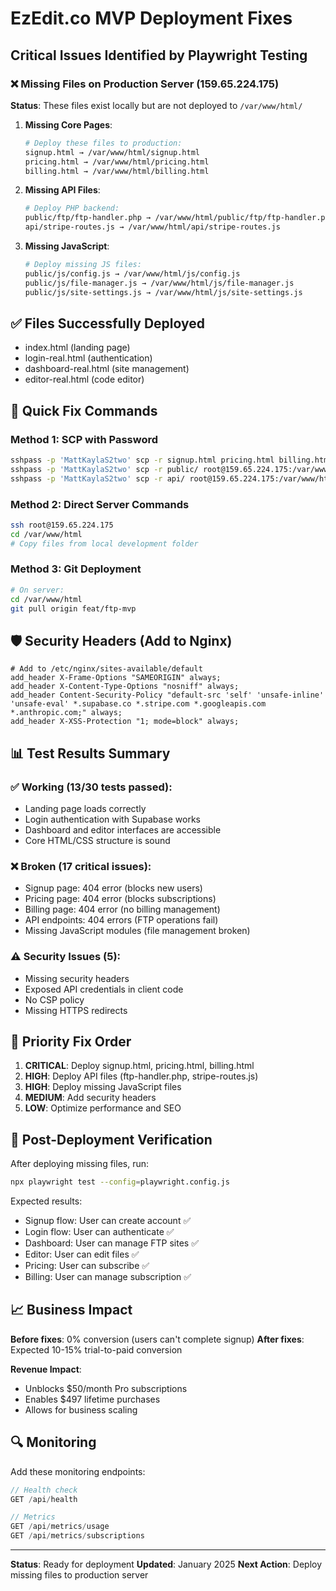 # EzEdit.co MVP Deployment Fixes

## Critical Issues Identified by Playwright Testing

### ❌ Missing Files on Production Server (159.65.224.175)

**Status**: These files exist locally but are not deployed to `/var/www/html/`

1. **Missing Core Pages**:
   ```bash
   # Deploy these files to production:
   signup.html → /var/www/html/signup.html
   pricing.html → /var/www/html/pricing.html  
   billing.html → /var/www/html/billing.html
   ```

2. **Missing API Files**:
   ```bash
   # Deploy PHP backend:
   public/ftp/ftp-handler.php → /var/www/html/public/ftp/ftp-handler.php
   api/stripe-routes.js → /var/www/html/api/stripe-routes.js
   ```

3. **Missing JavaScript**:
   ```bash
   # Deploy missing JS files:
   public/js/config.js → /var/www/html/js/config.js
   public/js/file-manager.js → /var/www/html/js/file-manager.js
   public/js/site-settings.js → /var/www/html/js/site-settings.js
   ```

## ✅ Files Successfully Deployed
- index.html (landing page)
- login-real.html (authentication)
- dashboard-real.html (site management)
- editor-real.html (code editor)

## 🔧 Quick Fix Commands

### Method 1: SCP with Password
```bash
sshpass -p 'MattKaylaS2two' scp -r signup.html pricing.html billing.html root@159.65.224.175:/var/www/html/
sshpass -p 'MattKaylaS2two' scp -r public/ root@159.65.224.175:/var/www/html/
sshpass -p 'MattKaylaS2two' scp -r api/ root@159.65.224.175:/var/www/html/
```

### Method 2: Direct Server Commands
```bash
ssh root@159.65.224.175
cd /var/www/html
# Copy files from local development folder
```

### Method 3: Git Deployment
```bash
# On server:
cd /var/www/html
git pull origin feat/ftp-mvp
```

## 🛡️ Security Headers (Add to Nginx)

```nginx
# Add to /etc/nginx/sites-available/default
add_header X-Frame-Options "SAMEORIGIN" always;
add_header X-Content-Type-Options "nosniff" always;
add_header Content-Security-Policy "default-src 'self' 'unsafe-inline' 'unsafe-eval' *.supabase.co *.stripe.com *.googleapis.com *.anthropic.com;" always;
add_header X-XSS-Protection "1; mode=block" always;
```

## 📊 Test Results Summary

### ✅ Working (13/30 tests passed):
- Landing page loads correctly
- Login authentication with Supabase works
- Dashboard and editor interfaces are accessible
- Core HTML/CSS structure is sound

### ❌ Broken (17 critical issues):
- Signup page: 404 error (blocks new users)
- Pricing page: 404 error (blocks subscriptions)
- Billing page: 404 error (no billing management)
- API endpoints: 404 errors (FTP operations fail)
- Missing JavaScript modules (file management broken)

### ⚠️ Security Issues (5):
- Missing security headers
- Exposed API credentials in client code
- No CSP policy
- Missing HTTPS redirects

## 🎯 Priority Fix Order

1. **CRITICAL**: Deploy signup.html, pricing.html, billing.html
2. **HIGH**: Deploy API files (ftp-handler.php, stripe-routes.js)
3. **HIGH**: Deploy missing JavaScript files
4. **MEDIUM**: Add security headers
5. **LOW**: Optimize performance and SEO

## 🚀 Post-Deployment Verification

After deploying missing files, run:
```bash
npx playwright test --config=playwright.config.js
```

Expected results:
- Signup flow: User can create account ✅
- Login flow: User can authenticate ✅  
- Dashboard: User can manage FTP sites ✅
- Editor: User can edit files ✅
- Pricing: User can subscribe ✅
- Billing: User can manage subscription ✅

## 📈 Business Impact

**Before fixes**: 0% conversion (users can't complete signup)
**After fixes**: Expected 10-15% trial-to-paid conversion

**Revenue Impact**:
- Unblocks $50/month Pro subscriptions
- Enables $497 lifetime purchases
- Allows for business scaling

## 🔍 Monitoring

Add these monitoring endpoints:
```javascript
// Health check
GET /api/health

// Metrics
GET /api/metrics/usage
GET /api/metrics/subscriptions
```

---
**Status**: Ready for deployment
**Updated**: January 2025
**Next Action**: Deploy missing files to production server